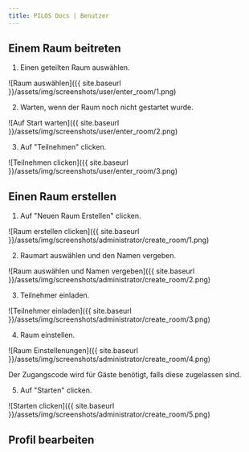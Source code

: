 ```yaml
---
title: PILOS Docs | Benutzer
---
```


## Einem Raum beitreten
1. Einen geteilten Raum auswählen.

![Raum auswählen]({{ site.baseurl }}/assets/img/screenshots/user/enter_room/1.png)

2. Warten, wenn der Raum noch nicht gestartet wurde.

![Auf Start warten]({{ site.baseurl }}/assets/img/screenshots/user/enter_room/2.png)

3. Auf "Teilnehmen" clicken.

![Teilnehmen clicken]({{ site.baseurl }}/assets/img/screenshots/user/enter_room/3.png)

## Einen Raum erstellen

1. Auf "Neuen Raum Erstellen" clicken.

![Raum erstellen clicken]({{ site.baseurl }}/assets/img/screenshots/administrator/create_room/1.png)

2. Raumart auswählen und den Namen vergeben.

![Raum auswählen und Namen vergeben]({{ site.baseurl }}/assets/img/screenshots/administrator/create_room/2.png)

3. Teilnehmer einladen.

![Teilnehmer einladen]({{ site.baseurl }}/assets/img/screenshots/administrator/create_room/3.png)

4. Raum einstellen.

![Raum Einstellenungen]({{ site.baseurl }}/assets/img/screenshots/administrator/create_room/4.png)

Der Zugangscode wird für Gäste benötigt, falls diese zugelassen sind.

5. Auf "Starten" clicken.

![Starten clicken]({{ site.baseurl }}/assets/img/screenshots/administrator/create_room/5.png)

## Profil bearbeiten



